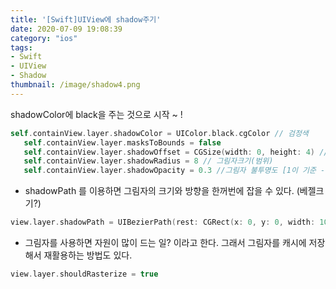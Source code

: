 ```yaml
---
title: '[Swift]UIView에 shadow주기'
date: 2020-07-09 19:08:39
category: "ios"
tags:
- Swift
- UIView
- Shadow
thumbnail: /image/shadow4.png
---
```


shadowColor에 black을 주는 것으로 시작 ~ ! 


```swift
self.containView.layer.shadowColor = UIColor.black.cgColor // 검정색
   self.containView.layer.masksToBounds = false
   self.containView.layer.shadowOffset = CGSize(width: 0, height: 4) // 그림자 시작위치
   self.containView.layer.shadowRadius = 8 // 그림자크기(범위)
   self.containView.layer.shadowOpacity = 0.3 //그림자 불투명도 [1이 기준 - 완전 불투명]
```

- shadowPath 를 이용하면 그림자의 크기와 방향을 한꺼번에 잡을 수 있다. (베젤크기?)


```swift
view.layer.shadowPath = UIBezierPath(rest: CGRect(x: 0, y: 0, width: 10, height: view.bounds.height)).cgPath
```


- 그림자를 사용하면 자원이 많이 드는 일? 이라고 한다. 그래서 그림자를 캐시에 저장해서 재활용하는 방법도 있다.

```swift
view.layer.shouldRasterize = true
```


